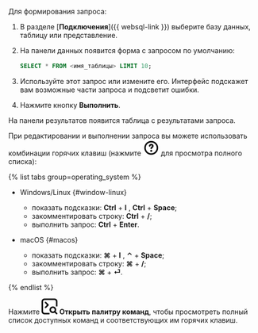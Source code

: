 Для формирования запроса:
1. В разделе [**Подключения**]({{ websql-link }}) выберите базу данных, таблицу или представление.
1. На панели данных появится форма с запросом по умолчанию:
 
    ```sql
    SELECT * FROM <имя_таблицы> LIMIT 10;
    ```
1. Используйте этот запрос или измените его. Интерфейс подскажет вам возможные части запроса и подсветит ошибки.
1. Нажмите кнопку **Выполнить**.

На панели результатов появится таблица с результатами запроса.

При редактировании и выполнении запроса вы можете использовать комбинации горячих клавиш (нажмите ![image](../../_assets/websql/questionmark.svg) для просмотра полного списка):

{% list tabs group=operating_system %}

- Windows/Linux {#window-linux}

   * показать подсказки: **Ctrl** + **I** , **Ctrl** + **Space**;
   * закомментировать строку: **Ctrl** + **/**;
   * выполнить запрос: **Ctrl** + **Enter**.

- macOS {#macos}

   * показать подсказки: **⌘** + **I** , **⌃** + **Space**;
   * закомментировать строку: **⌘** + **/**;
   * выполнить запрос: **⌘** + **⏎**.

{% endlist %}

Нажмите ![image](../../_assets/websql/palette.svg) **Открыть палитру команд**, чтобы просмотреть полный список доступных команд и соответствующих им горячих клавиш.
